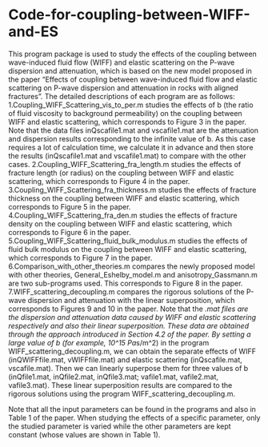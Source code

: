 # Code-for-coupling-between-WIFF-and-ES
This program package is used to study the effects of the coupling between wave-induced fluid flow (WIFF) and elastic scattering on the P-wave dispersion and attenuation, which is based on the new model proposed in the paper “Effects of coupling between wave-induced fluid flow and elastic scattering on P-wave dispersion and attenuation in rocks with aligned fractures”. The detailed descriptions of each program are as follows:
1.Coupling_WIFF_Scattering_vis_to_per.m studies the effects of b (the ratio of fluid viscosity to background permeability) on the coupling between WIFF and elastic scattering, which corresponds to Figure 3 in the paper. Note that the data files inQscafile1.mat and vscafile1.mat are the attenuation and dispersion results corresponding to the infinite value of b. As this case requires a lot of calculation time, we calculate it in advance and then store the results (inQscafile1.mat and vscafile1.mat) to compare with the other cases. 
2.Coupling_WIFF_Scattering_fra_length.m studies the effects of fracture length (or radius) on the coupling between WIFF and elastic scattering, which corresponds to Figure 4 in the paper. 
3.Coupling_WIFF_Scattering_fra_thickness.m studies the effects of fracture thickness on the coupling between WIFF and elastic scattering, which corresponds to Figure 5 in the paper. 
4.Coupling_WIFF_Scattering_fra_den.m studies the effects of fracture density on the coupling between WIFF and elastic scattering, which corresponds to Figure 6 in the paper.
5.Coupling_WIFF_Scattering_fluid_bulk_modulus.m studies the effects of fluid bulk modulus on the coupling between WIFF and elastic scattering, which corresponds to Figure 7 in the paper. 
6.Comparison_with_other_theories.m compares the newly proposed model with other theories, General_Eshelby_model.m and anisotropy_Gassmann.m are two sub-programs used. This corresponds to Figure 8 in the paper. 
7.WIFF_scattering_decoupling.m compares the rigorous solutions of the P-wave dispersion and attenuation with the linear superposition, which corresponds to Figures 9 and 10 in the paper. Note that the *.mat files are the dispersion and attenuation data caused by WIFF and elastic scattering respectively and also their linear superposition. These data are obtained through the approach introduced in Section 4.2 of the paper. By setting a large value of b (for example, 10^15 Pa*s/m^2) in the program WIFF_scattering_decoupling.m, we can obtain the separate effects of WIFF (inQWIFFfile.mat, vWIFFfile.mat) and elastic scattering (inQscafile.mat, vscafile.mat). Then we can linearly superpose them for three values of b (inQfile1.mat, inQfile2.mat, inQfile3.mat; vafile1.mat, vafile2.mat, vafile3.mat). These linear superposition results are compared to the rigorous solutions using the program WIFF_scattering_decoupling.m.

Note that all the input parameters can be found in the programs and also in Table 1 of the paper. When studying the effects of a specific parameter, only the studied parameter is varied while the other parameters are kept constant (whose values are shown in Table 1). 
